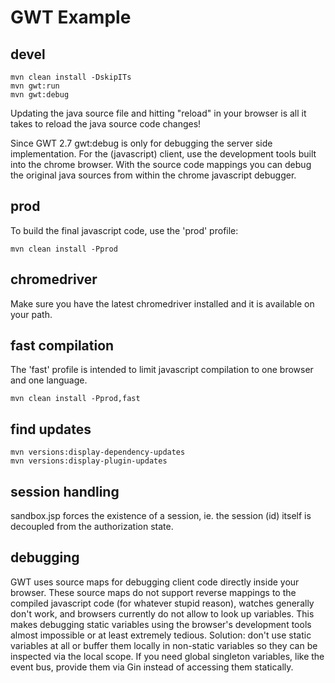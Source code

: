 # GWT Example

## devel

	mvn clean install -DskipITs
	mvn gwt:run
	mvn gwt:debug

Updating the java source file and hitting "reload" in your browser
is all it takes to reload the java source code changes!

Since GWT 2.7 gwt:debug is only for debugging the server side implementation.
For the (javascript) client, use the development tools built into the chrome browser.
With the source code mappings you can debug the original java sources from
within the chrome javascript debugger.

## prod

To build the final javascript code, use the 'prod' profile:

	mvn clean install -Pprod

## chromedriver

Make sure you have the latest chromedriver installed and it is available on
your path.

## fast compilation

The 'fast' profile is intended to limit javascript compilation to one browser
and one language.

	mvn clean install -Pprod,fast

## find updates

	mvn versions:display-dependency-updates
	mvn versions:display-plugin-updates

## session handling

sandbox.jsp forces the existence of a session, ie. the session (id) itself is
decoupled from the authorization state.

## debugging

GWT uses source maps for debugging client code directly inside your browser.
These source maps do not support reverse mappings to the compiled javascript
code (for whatever stupid reason), watches generally don't work, and browsers
currently do not allow to look up variables. This makes debugging static
variables using the browser's development tools almost impossible or at least
extremely tedious. Solution: don't
use static variables at all or buffer them locally in non-static variables so they
can be inspected via the local scope. If you need global singleton variables,
like the event bus, provide them via Gin instead of accessing them statically.
